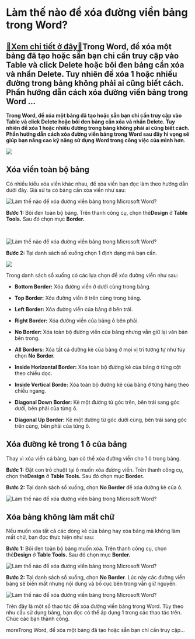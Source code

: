 Làm thế nào để xóa đường viền bảng trong Word?
==============================================

[:gift:Xem chi tiết ở đây:gift:](https://hddtvn.com/lam-the-nao-de-xoa-duong-vien-bang-trong-word/)Trong Word, để xóa một bảng đã tạo hoặc sẵn bạn chỉ cần truy cập vào Table và click Delete hoặc bôi đen bảng cần xóa và nhấn Delete. Tuy nhiên để xóa 1 hoặc nhiều đường trong bảng không phải ai cũng biết cách. Phần hướng dẫn cách xóa đường viền bảng trong Word …
----------------------------------------------------------------------------------------------------------------------------------------------------------------------------------------------------------------------------------------------------------------------

**Trong Word, để xóa một bảng đã tạo hoặc sẵn bạn chỉ cần truy cập vào Table và click Delete hoặc bôi đen bảng cần xóa và nhấn Delete. Tuy nhiên để xóa 1 hoặc nhiều đường trong bảng không phải ai cũng biết cách. Phần hướng dẫn cách xóa đường viền bảng trong Word sau đây hi vọng sẽ giúp bạn nâng cao kỹ năng sử dụng Word trong công việc của mình hơn.**


![](https://hddtvn.com/wp-content/uploads/2021/01/xoa-khung-vien.jpg)


Xóa viền toàn bộ bảng
---------------------


Có nhiều kiểu xóa viền khác nhau, để xóa viền bạn đọc làm theo hướng dẫn dưới đây. Giả sử ta có bảng cần xóa viền như sau:


![Làm thế nào để xóa đường viền bảng trong Microsoft Word?](https://hddtvn.com/wp-content/uploads/2021/01/1vdTEB3.png "Làm thế nào để xóa đường viền bảng trong Microsoft Word?")


**Bước 1:** Bôi đen toàn bộ bảng. Trên thanh công cụ, chọn thẻ**Design** ở **Table Tools.** Sau đó chọn mục **Border.**


 


![Làm thế nào để xóa đường viền bảng trong Microsoft Word?](https://hddtvn.com/wp-content/uploads/2021/01/nnyqXhs.png "Làm thế nào để xóa đường viền bảng trong Microsoft Word?")


**Bước 2:** Tại danh sách sổ xuống chọn 1 định dạng mà bạn cần.


![](https://hddtvn.com/wp-content/uploads/2021/01/G8dhyOV.png)


Trong danh sách sổ xuống có các lựa chọn để xóa đường viền như sau:




* **Bottom Border:** Xóa đường viền ở dưới cùng trong bảng.

* **Top Border:** Xóa đường viền ở trên cùng trong bảng.

* **Left Border:** Xóa đường viền của bảng ở bên trái.

* **Right Border:** Xóa đường viền của bảng ỏ bên phải.

* **No Border:** Xóa toàn bộ đường viền của bảng nhưng vẫn giữ lại văn bản bên trong.

* **All Borders:** Xóa tất cả đường kẻ của bảng ở mọi vị trí tương tự như tùy chọn **No Border.**

* **Inside Horizontal Border:** Xóa toàn bộ đường kẻ của bảng ở từng cột theo chiều dọc.

* **Inside Vertical Borde:** Xóa toàn bộ đường kẻ của bảng ở từng hàng theo chiều ngang.

* **Diagonal Down Border:** Kẻ một đường từ góc trên, bên trái sang góc dưới, bên phải của từng ô.

* **Diagonal Up Border:** Kẻ một đường từ góc dưới cùng, bên trái sang góc trên cùng, bên phải của từng ô.



Xóa đường kẻ trong 1 ô của bảng
-------------------------------


Thay vì xóa viền cả bảng, bạn có thể xóa đường viền cho 1 ô trong bảng.


**Bước 1:** Đặt con trỏ chuột tại ô muốn xóa đường viền. Trên thanh công cụ, chọn thẻ**Design** ở **Table Tools.** Sau đó chọn mục **Border.**


**Bước 2:** Tại danh sách sổ xuống, chọn **No Border** để xóa đường kẻ của ô.


![Làm thế nào để xóa đường viền bảng trong Microsoft Word?](https://hddtvn.com/wp-content/uploads/2021/01/vjKUgae.png "Làm thế nào để xóa đường viền bảng trong Microsoft Word?")


Xóa bảng không làm mất chữ
--------------------------


Nếu muốn xóa tất cả các dòng kẻ của bảng hay xóa bảng mà không làm mất chữ, bạn đọc thực hiện như sau:


**Bước 1:** Bôi đen toàn bộ bảng muốn xóa. Trên thanh công cụ, chọn thẻ**Design** ở **Table Tools.** Sau đó chọn mục **Border.**


![Làm thế nào để xóa đường viền bảng trong Microsoft Word?](https://hddtvn.com/wp-content/uploads/2021/01/sI8FM2w.png "Làm thế nào để xóa đường viền bảng trong Microsoft Word?")


**Bước 2:** Tại danh sách sổ xuống, chọn **No Border**. Lúc này các đường viền bảng sẽ biến mất nhưng nội dung và bố cục bên trong vẫn giữ nguyên.


![Làm thế nào để xóa đường viền bảng trong Microsoft Word?](https://hddtvn.com/wp-content/uploads/2021/01/jRBO6mV.png "Làm thế nào để xóa đường viền bảng trong Microsoft Word?")


Trên đây là một số thao tác để xóa đường viền bảng trong Word. Tùy theo nhu cầu sử dụng bảng, bạn đọc có thể áp dụng 1 trong các thao tác trên. Chúc các bạn thành công.


moreTrong Word, để xóa một bảng đã tạo hoặc sẵn bạn chỉ cần truy cập…


